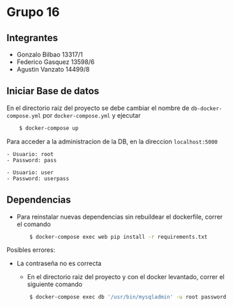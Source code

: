 # Grupo 16

## Integrantes

- Gonzalo Bilbao 13317/1
- Federico Gasquez 13598/6
- Agustin Vanzato 14499/8

## Iniciar Base de datos

En el directorio raiz del proyecto se debe cambiar el nombre de `db-docker-compose.yml` por `docker-compose.yml` y ejecutar
```bash 
    $ docker-compose up
 ```

Para acceder a la administracion de la DB, en la direccion `localhost:5000`

    - Usuario: root
    - Password: pass

    - Usuario: user
    - Password: userpass

## Dependencias

 - Para reinstalar nuevas dependencias sin rebuildear el dockerfile, correr el comando
    ```bash
        $ docker-compose exec web pip install -r requirements.txt
    ```

Posibles errores: 

- La contraseña no es correcta
    - En el directorio raiz del proyecto y con el docker levantado, correr el siguiente comando

    ```bash 
        $ docker-compose exec db '/usr/bin/mysqladmin' -u root password 'pass'
    ```